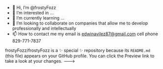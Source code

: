 - 👋 Hi, I’m @frostyFozz
- 👀 I’m interested in ...
- 🌱 I’m currently learning ...
- 💞️ I’m looking to collaborate on companies that allow me to develop professionally and intellectually
- 📫 How to contact me
my email is edwinavilez87@gmail.com
cell phone 829-771-7837



frostyFozz/frostyFozz is a ✨ special ✨ repository because its `README.md` (this file) appears on your GitHub profile.
You can click the Preview link to take a look at your changes.
--->
